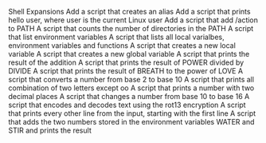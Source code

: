 Shell Expansions
Add a script that creates an alias
Add a script that prints hello user, where user is the current Linux user
Add a script that add /action to PATH
A script that counts the number of directories in the PATH
A script that list environment variables
A script that lists all local varialbes, environment variables and functions
A script that creates a new local variable
A script that creates a new global variable
A script that prints the result of the addition
A script that prints the result of POWER divided by DIVIDE
A script that prints the result of BREATH to the power of LOVE
A script that converts a number from base 2 to base 10
A script that prints all combination of two letters except oo
A script that prints a number with two decimal places
A script that changes a number from base 10 to base 16
A script that encodes and decodes text using the rot13 encryption
A script that prints every other line from the input, starting with the first line
A script that adds the two numbers stored in the environment variables WATER and STIR and prints the result

